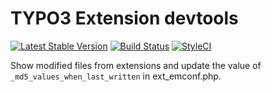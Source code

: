 # TYPO3 Extension devtools

[![Latest Stable Version](https://img.shields.io/packagist/v/ichhabrecht/devtools.svg)](https://packagist.org/packages/ichhabrecht/devtools)
[![Build Status](https://img.shields.io/travis/IchHabRecht/devtools/master.svg)](https://travis-ci.org/IchHabRecht/devtools)
[![StyleCI](https://styleci.io/repos/22914124/shield?branch=master)](https://styleci.io/repos/22914124)

Show modified files from extensions and update the value of `_md5_values_when_last_written` in ext_emconf.php.
